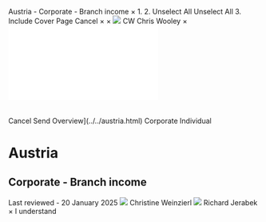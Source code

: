 Austria - Corporate - Branch income
×
1.
2.
Unselect All
Unselect All
3.
Include Cover Page
Cancel
×
×
![](../../-/media/world-wide-tax-summaries/attachments/global---chris-wooley.ashx%3Frev=ac5e5f3223b34096b1afc2a6009c7320&revision=ac5e5f32-23b3-4096-b1af-c2a6009c7320&hash=859B7ADC84DC2CBEC9760E9E6EE7DE6D0A8BFCDF)
CW
Chris Wooley
×
![](branch-income.html)
######
Cancel
Send
Overview](../../austria.html)
Corporate
Individual
# Austria
## Corporate - Branch income
Last reviewed - 20 January 2025
![](../../-/media/world-wide-tax-summaries/austriachristine-weinzierlaustria--christine-weinzierljpg20220719104919981.ashx%3Frev=579dc3eac469453fa64a09b32fdce97f&revision=579dc3ea-c469-453f-a64a-09b32fdce97f&hash=9A8F8154C9B254ED75DE56CA34DF8330464C9E79)
Christine Weinzierl
![](../../-/media/world-wide-tax-summaries/austriarichard-jerabekjrijpg20230713023326402.ashx%3Frev=18f03061145047f4b4ddd5eb068af1a3&revision=18f03061-1450-47f4-b4dd-d5eb068af1a3&hash=AA06CFE974921C6437B199842E90460C2FC60EE7)
Richard Jerabek
×
I understand
